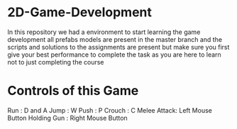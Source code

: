 # 2D-Game-Development
In this repository we had a environment to start learning the game development all prefabs models are present in the master branch and the scripts and solutions to the assignments are present but make sure you first give your best performance to complete the task as you are here to learn not to just completing the course 

# Controls of this Game
Run         : D and A
Jump        : W
Push        : P
Crouch      : C
Melee Attack: Left Mouse Button
Holding Gun : Right Mouse Button
